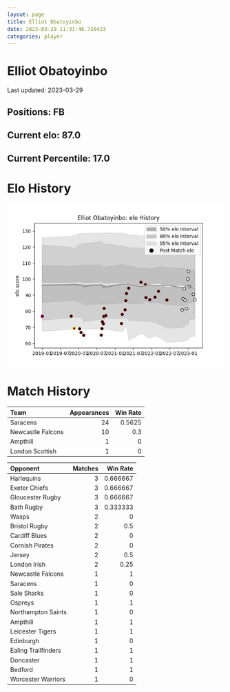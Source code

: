 ```yaml
---  
layout: page  
title: Elliot Obatoyinbo  
date: 2023-03-29 11:31:46.728423  
categories: player  
---
```

# Elliot Obatoyinbo


Last updated: 2023-03-29
## Positions: FB

## Current elo: 87.0

## Current Percentile: 17.0

# Elo History


![elo history](history_ElliotObatoyinbo.png)
# Match History


| Team              |   Appearances |   Win Rate |
|:------------------|--------------:|-----------:|
| Saracens          |            24 |     0.5625 |
| Newcastle Falcons |            10 |     0.3    |
| Ampthill          |             1 |     0      |
| London Scottish   |             1 |     0      |

| Opponent            |   Matches |   Win Rate |
|:--------------------|----------:|-----------:|
| Harlequins          |         3 |   0.666667 |
| Exeter Chiefs       |         3 |   0.666667 |
| Gloucester Rugby    |         3 |   0.666667 |
| Bath Rugby          |         3 |   0.333333 |
| Wasps               |         2 |   0        |
| Bristol Rugby       |         2 |   0.5      |
| Cardiff Blues       |         2 |   0        |
| Cornish Pirates     |         2 |   0        |
| Jersey              |         2 |   0.5      |
| London Irish        |         2 |   0.25     |
| Newcastle Falcons   |         1 |   1        |
| Saracens            |         1 |   0        |
| Sale Sharks         |         1 |   0        |
| Ospreys             |         1 |   1        |
| Northampton Saints  |         1 |   0        |
| Ampthill            |         1 |   1        |
| Leicester Tigers    |         1 |   1        |
| Edinburgh           |         1 |   0        |
| Ealing Trailfinders |         1 |   1        |
| Doncaster           |         1 |   1        |
| Bedford             |         1 |   1        |
| Worcester Warriors  |         1 |   0        |